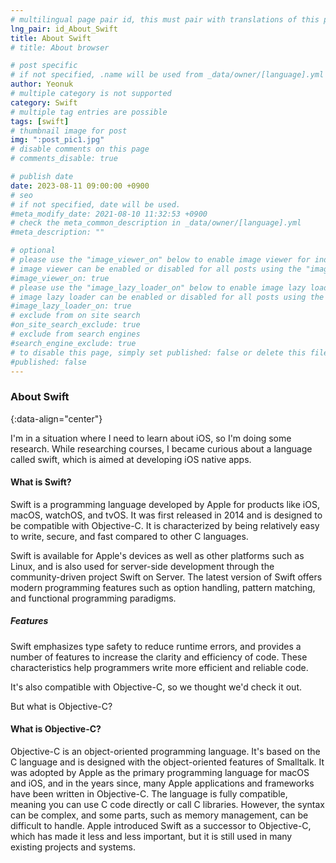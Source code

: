 ```yaml
---
# multilingual page pair id, this must pair with translations of this page. (This name must be unique)
lng_pair: id_About_Swift
title: About Swift
# title: About browser

# post specific
# if not specified, .name will be used from _data/owner/[language].yml
author: Yeonuk
# multiple category is not supported
category: Swift
# multiple tag entries are possible
tags: [swift]
# thumbnail image for post
img: ":post_pic1.jpg"
# disable comments on this page
# comments_disable: true

# publish date
date: 2023-08-11 09:00:00 +0900
# seo
# if not specified, date will be used.
#meta_modify_date: 2021-08-10 11:32:53 +0900
# check the meta_common_description in _data/owner/[language].yml
#meta_description: ""

# optional
# please use the "image_viewer_on" below to enable image viewer for individual pages or posts (_posts/ or [language]/_posts folders).
# image viewer can be enabled or disabled for all posts using the "image_viewer_posts: true" setting in _data/conf/main.yml.
#image_viewer_on: true
# please use the "image_lazy_loader_on" below to enable image lazy loader for individual pages or posts (_posts/ or [language]/_posts folders).
# image lazy loader can be enabled or disabled for all posts using the "image_lazy_loader_posts: true" setting in _data/conf/main.yml.
#image_lazy_loader_on: true
# exclude from on site search
#on_site_search_exclude: true
# exclude from search engines
#search_engine_exclude: true
# to disable this page, simply set published: false or delete this file
#published: false
---
```


<!-- outline-start -->

### About Swift

{:data-align="center"}

<!-- outline-end -->

I'm in a situation where I need to learn about iOS, so I'm doing some research.
While researching courses, I became curious about a language called swift, which is aimed at developing iOS native apps.

#### What is Swift?

Swift is a programming language developed by Apple for products like iOS, macOS, watchOS, and tvOS. It was first released in 2014 and is designed to be compatible with Objective-C. It is characterized by being relatively easy to write, secure, and fast compared to other C languages.

Swift is available for Apple's devices as well as other platforms such as Linux, and is also used for server-side development through the community-driven project Swift on Server. The latest version of Swift offers modern programming features such as option handling, pattern matching, and functional programming paradigms.

##### Features

Swift emphasizes type safety to reduce runtime errors, and provides a number of features to increase the clarity and efficiency of code. These characteristics help programmers write more efficient and reliable code.

It's also compatible with Objective-C, so we thought we'd check it out.

But what is Objective-C?

#### What is Objective-C?

Objective-C is an object-oriented programming language. It's based on the C language and is designed with the object-oriented features of Smalltalk.
It was adopted by Apple as the primary programming language for macOS and iOS, and in the years since, many Apple applications and frameworks have been written in Objective-C.
The language is fully compatible, meaning you can use C code directly or call C libraries. However, the syntax can be complex, and some parts, such as memory management, can be difficult to handle.
Apple introduced Swift as a successor to Objective-C, which has made it less and less important, but it is still used in many existing projects and systems.
